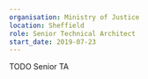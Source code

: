 ```yaml
---
organisation: Ministry of Justice
location: Sheffield
role: Senior Technical Architect
start_date: 2019-07-23
---
```

TODO Senior TA